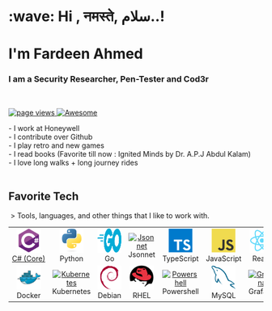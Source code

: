 <h1 align="left" id="macropower-title">:wave: Hi , नमस्ते, سلام..! </h1>
<h1 align="left" id="macropower-title">I'm Fardeen Ahmed</h1>
<h3 align="left">I am a Security Researcher, Pen-Tester and Cod3r</h3>
 <p align="left">
<a href="https://github.com/fardeen-ahmed">
<img src="https://komarev.com/ghpvc/?username=macropower" alt="page views" />
</a>
</a>
<a href="#">
<img alt="Awesome" src="https://awesome.re/mentioned-badge.svg">
</a>
</p>
- I work at Honeywell <br>
- I contribute over Github <br>
- I play retro and new games<br>
- I read books (Favorite till now : Ignited Minds by Dr. A.P.J Abdul Kalam)<br>
- I love long walks + long journey rides<br>
 <h2 align="left" id="macropower-tech">Favorite Tech</h2>
 > Tools, languages, and other things that I like to work with.
 <table>
<tr>
<td align="center" width="96">
<a href="#macropower-tech">
<img src="./img/csharp-original.svg" width="48" height="48" alt="C#" />
</a<br>C#&nbsp;(Core)
</td>
<td align="center" width="96">
<a href="#macropower-tech">
<img src="./img/python-original.svg" width="48" height="48" alt="Python" />
</a>
<br>Python
</td>
<td align="center" width="96">
<a href="#macropower-tech">
<img src="./img/go-flat.svg" width="48" height="48" alt="Golang" />
</a>
<br>Go
</td>
<td align="center" width="96">
<a href="#macropower-tech">
<img src="https://jsonnet.org/img/isologo.svg" width="48" height="48" alt="Jsonnet" 
>
</a>
<br>Jsonnet
</td>
<td align="center" width="96">
<a href="#macropower-tech">
<img src="./img/typescript-original.svg" width="48" height="48" alt="TypeScript" />
</a>
<br>TypeScript
</td>
<td align="center" width="96">
<a href="#macropower-tech">
<img src="./img/javascript-original.svg" width="48" height="48" alt="JavaScript" />
</a>
<br>JavaScript
</td>
<td align="center" width="96">
<a href="#macropower-tech" >
<img src="./img/react-original.svg" width="48" height="48" alt="React" />
</a>
<br>React
</td>
<td align="center" width="96">
<a href="#macropower-tech">
<img src="./img/bootstrap-plain.svg" width="48" height="48" alt="Bootstrap" />
</a>
<br>Bootstrap
</td>
<td align="center" width="96">
<a href="#macropower-tech">
<img src="./img/sass-original.svg" width="48" height="48" alt="Sass" />
</a>
<br>Sass</td>
</tr>
<tr>
<td align="center" width="96"> 
<a href="#macropower-tech" >
<img src="./img/docker-original.svg" width="48" height="48" alt="Docker" />
</a>
<br>Docker
</td>
<td align="center" width="96">
<a href="#macropower-tech" >
<img src="https://raw.githubusercontent.com/cncf/artwork/master/projects
kubernetes/icon/color/kubernetes-icon-color.svg" width="48" height="48" alt="Kubernetes"
/>
</a>
<br>Kubernetes
</td>
<td align="center" width="96">
<a href="#macropower-tech">
<img src="./img/debian-original.svg" width="48" height="48" alt="Debian" />
</a>
<br>Debian
</td>
<td align="center" width="96">
<a href="#macropower-tech">
<img src="./img/redhat-original.svg" width="48" height="48" alt="RHEL" />
</a>
<br>RHEL
</td>
<td align="center" width="96">
<a href="#macropower-tech">
<img src="https://raw.githubusercontent.com/PowerShell/PowerShell/master/assets
ps_black_128.svg" width="48" height="48" alt="Powershell" />
</a>
<br>Powershell
</td>
<td align="center" width="96">
<a href="#macropower-tech">
<img src="./img/mysql-original.svg" width="48" height="48" alt="MySQL" />
</a>
<br>MySQL
</td>
<td align="center" width="96">
<a href="#macropower-tech" >
<img src="https://raw.githubusercontent.com/grafana/grafana/master/public/img
grafana_icon.svg" width="48" height="48" alt="Grafana" />
</a>
<br>Grafana
</td>
<td align="center" width="96"><a href="#macropower-tech" >
<img src="https://github.com/cncf/artwork/blob/master/projects/prometheus/icon
color/prometheus-icon-color.svg" width="48" height="48" alt="Prometheus" />
</a>
<br>Prometheus
</td>
<td align="center" width="96">
<a href="#macropower-tech" >
<img src="https://raw.githubusercontent.com/cncf/artwork/master/projects/thanos
icon/color/thanos-icon-color.svg" width="48" height="48" alt="Thanos" />
</a>
<br>Thanos
</td>
</tr>
</table>
